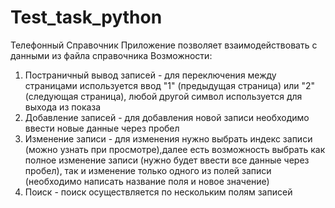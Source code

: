 # Test_task_python
Телефонный Справочник 
Приложение позволяет взаимодействовать с данными из файла справочника
Возможности:
1. Постраничный вывод записей - для переключения между страницами используется ввод "1" (предыдущая страница) или "2" (следующая страница), любой другой символ используется для выхода из показа
2. Добавление записей - для добавления новой записи необходимо ввести новые данные через пробел
3. Изменение записи - для изменения нужно выбрать индекс записи (можно узнать при просмотре),далее есть возможность выбрать как полное изменение записи (нужно будет ввести все данные через пробел), так и  изменение только одного из полей записи (необходимо написать название поля и новое значение)
4. Поиск - поиск осуществляется по нескольким полям записей
